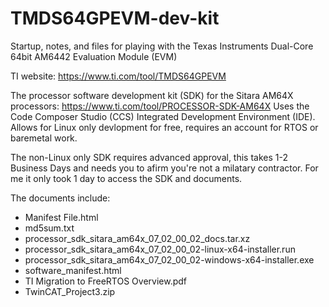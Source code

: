 # TMDS64GPEVM-dev-kit

Startup, notes, and files for playing with the Texas Instruments Dual-Core 64bit AM6442 Evaluation Module (EVM)

TI website: https://www.ti.com/tool/TMDS64GPEVM

The processor software development kit (SDK) for the Sitara AM64X processors: https://www.ti.com/tool/PROCESSOR-SDK-AM64X
Uses the Code Composer Studio (CCS) Integrated Development Environment (IDE).
Allows for Linux only devlopment for free, requires an account for RTOS or baremetal work. 

The non-Linux only SDK requires advanced approval, this takes 1-2 Business Days and needs you to afirm you're not a milatary contractor. 
For me it only took 1 day to access the SDK and documents.

The documents include:
* Manifest File.html
* md5sum.txt
* processor_sdk_sitara_am64x_07_02_00_02_docs.tar.xz
* processor_sdk_sitara_am64x_07_02_00_02-linux-x64-installer.run
* processor_sdk_sitara_am64x_07_02_00_02-windows-x64-installer.exe
* software_manifest.html
* TI Migration to FreeRTOS Overview.pdf
* TwinCAT_Project3.zip
